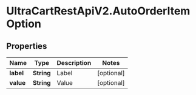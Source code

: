 # UltraCartRestApiV2.AutoOrderItemOption

## Properties

Name | Type | Description | Notes
------------ | ------------- | ------------- | -------------
**label** | **String** | Label | [optional] 
**value** | **String** | Value | [optional] 


